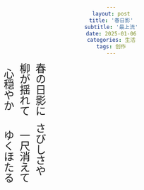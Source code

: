 ```yaml
---
layout: post
title: '春日影'
subtitle: '最上流'
date: 2025-01-06
categories: 生活
tags: 创作
---
```


<html lang="ja">
<head>
    <meta charset="UTF-8">
    <title>竖排版俳句</title>
    <style>
        body {
            font-family: 'Hiragino Sans', 'Hiragino Maru Gothic Pro', 'Meiryo', sans-serif;
            text-align: center;
            margin: 0;
            padding: 0;
        }
        .vertical-text {
            writing-mode: vertical-rl;
            text-orientation: mixed;
            line-height: 1.5;
            font-size: 24px;
        }
    </style>
</head>
<body>
    <div class="vertical-text">
        春の日影に<br>
        柳が揺れて<br>
        心穏やか
    </div>
</body>
</html>


<html lang="ja">
<head>
    <meta charset="UTF-8">
    <title>竖排版俳句2</title>
    <style>
        body {
            font-family: 'Hiragino Sans', 'Hiragino Maru Gothic Pro', 'Meiryo', sans-serif;
            text-align: center;
            margin: 0;
            padding: 0;
        }
        .vertical-text {
            writing-mode: vertical-rl;
            text-orientation: mixed;
            line-height: 1.5;
            font-size: 24px;
        }
    </style>
</head>
<body>
    <div class="vertical-text">
        さびしさや<br>　
        一尺消えて<br>　
        ゆくほたる
    </div>
</body>
</html>

